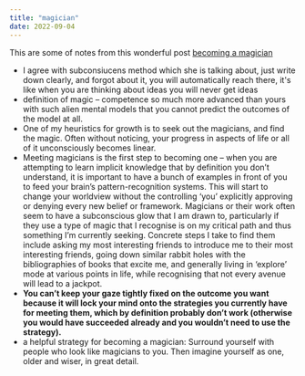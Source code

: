```yaml
---
title: "magician"
date: 2022-09-04
---
```



This are some of notes from this wonderful post [becoming a magician](https://autotranslucence.wordpress.com/2018/03/30/becoming-a-magician/)

- I agree with subconsiucens method which she is talking about, just write down clearly, and forgot about it, you will automatically reach there, it's like when you are thinking about ideas you will never get ideas
- definition of magic – competence so much more advanced than yours with such alien mental models that you cannot predict the outcomes of the model at all.
- One of my heuristics for growth is to seek out the magicians, and find the magic. Often without noticing, your progress in aspects of life or all of it unconsciously becomes linear.
- Meeting magicians is the first step to becoming one – when you are attempting to learn implicit knowledge that by definition you don’t understand, it is important to have a bunch of examples in front of you to feed your brain’s pattern-recognition systems. This will start to change your worldview without the controlling ‘you’ explicitly approving or denying every new belief or framework. Magicians or their work often seem to have a subconscious glow that I am drawn to, particularly if they use a type of magic that I recognise is on my critical path and thus something I’m currently seeking. Concrete steps I take to find them include asking my most interesting friends to introduce me to their most interesting friends, going down similar rabbit holes with the bibliographies of books that excite me, and generally living in ‘explore’ mode at various points in life, while recognising that not every avenue will lead to a jackpot.
- **You can’t keep your gaze tightly fixed on the outcome you want because it will lock your mind onto the strategies you currently have for meeting them, which by definition probably don’t work (otherwise you would have succeeded already and you wouldn’t need to use the strategy).**
- a helpful strategy for becoming a magician: Surround yourself with people who look like magicians to you. Then imagine yourself as one, older and wiser, in great detail.